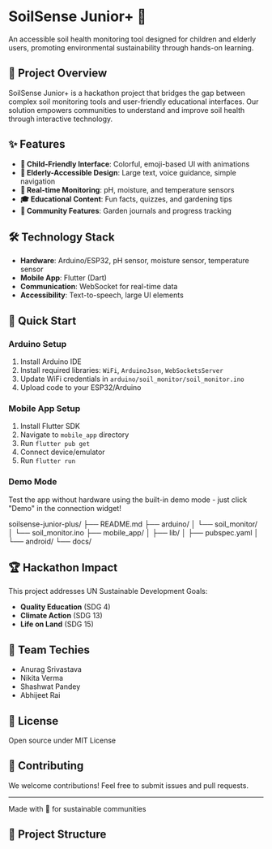 # SoilSense Junior+ 🌱

An accessible soil health monitoring tool designed for children and elderly users, promoting environmental sustainability through hands-on learning.

## 🎯 Project Overview
SoilSense Junior+ is a hackathon project that bridges the gap between complex soil monitoring tools and user-friendly educational interfaces. Our solution empowers communities to understand and improve soil health through interactive technology.

## ✨ Features
- **👶 Child-Friendly Interface**: Colorful, emoji-based UI with animations
- **👴 Elderly-Accessible Design**: Large text, voice guidance, simple navigation
- **📱 Real-time Monitoring**: pH, moisture, and temperature sensors
- **🎓 Educational Content**: Fun facts, quizzes, and gardening tips
- **🔗 Community Features**: Garden journals and progress tracking

## 🛠️ Technology Stack
- **Hardware**: Arduino/ESP32, pH sensor, moisture sensor, temperature sensor
- **Mobile App**: Flutter (Dart)
- **Communication**: WebSocket for real-time data
- **Accessibility**: Text-to-speech, large UI elements

## 🚀 Quick Start

### Arduino Setup
1. Install Arduino IDE
2. Install required libraries: `WiFi`, `ArduinoJson`, `WebSocketsServer`
3. Update WiFi credentials in `arduino/soil_monitor/soil_monitor.ino`
4. Upload code to your ESP32/Arduino

### Mobile App Setup
1. Install Flutter SDK
2. Navigate to `mobile_app` directory
3. Run `flutter pub get`
4. Connect device/emulator
5. Run `flutter run`

### Demo Mode
Test the app without hardware using the built-in demo mode - just click "Demo" in the connection widget!

soilsense-junior-plus/
├── README.md
├── arduino/
│ └── soil_monitor/
│ └── soil_monitor.ino
├── mobile_app/
│ ├── lib/
│ ├── pubspec.yaml
│ └── android/
└── docs/


## 🏆 Hackathon Impact
This project addresses UN Sustainable Development Goals:
- **Quality Education** (SDG 4)
- **Climate Action** (SDG 13)
- **Life on Land** (SDG 15)

## 👥 Team Techies
- Anurag Srivastava
- Nikita Verma
- Shashwat Pandey
- Abhijeet Rai

## 📄 License
Open source under MIT License

## 🤝 Contributing
We welcome contributions! Feel free to submit issues and pull requests.

---
Made with 💚 for sustainable communities


## 📁 Project Structure
